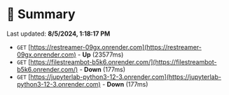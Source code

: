 # 📖 Summary
Last updated: **8/5/2024, 1:18:17 PM**

- `GET` [https://restreamer-09gx.onrender.com](https://restreamer-09gx.onrender.com) - **Up** (23577ms)
- `GET` [https://filestreambot-b5k6.onrender.com/](https://filestreambot-b5k6.onrender.com/) - **Down** (177ms)
- `GET` [https://jupyterlab-python3-12-3.onrender.com](https://jupyterlab-python3-12-3.onrender.com) - **Down** (177ms)
